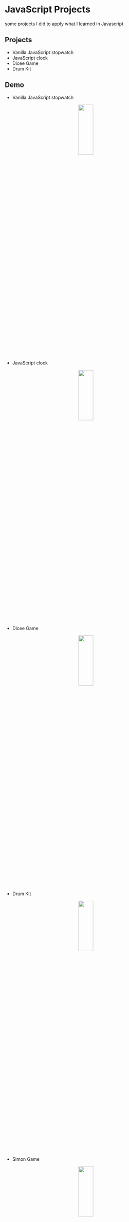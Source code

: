 # JavaScript Projects

some projects I did to apply what I learned in Javascript


## Projects

- Vanilla JavaScript stopwatch
- JavaScript clock
- Dicee Game
- Drum Kit


## Demo
- Vanilla JavaScript stopwatch
<p align="center">
  <img  width="30%" height="20%" src="https://user-images.githubusercontent.com/70419764/147893363-cb6189b5-879a-4115-81c2-ab28af662c8f.png" />
</p>

- JavaScript clock
<p align="center">
  <img  width="30%" height="20%" src="https://user-images.githubusercontent.com/70419764/147899577-b12ffee0-3a48-4778-9dfa-aa4fc2d45011.png" />
</p>

- Dicee Game 
<p align="center">
  <img  width="30%" height="20%" src="https://user-images.githubusercontent.com/70419764/148661842-86612341-0b57-4469-a2e6-9a4a15e4e775.png" />
</p>

- Drum Kit

<p align="center">
  <img  width="30%" height="20%" src="https://user-images.githubusercontent.com/70419764/148668483-f506566e-f634-4847-ab67-61d83f007ee8.png" />
</p>


- Simon Game

<p align="center">
  <img  width="30%" height="20%" src="https://user-images.githubusercontent.com/70419764/153289635-5f5e5b4d-a465-4ceb-94cb-b9878ea47a8b.png" />
</p>
